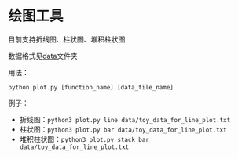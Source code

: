 绘图工具
====

目前支持折线图、柱状图、堆积柱状图

数据格式见[data](./data)文件夹

用法：

    python plot.py [function_name] [data_file_name]

例子：

* 折线图：`python3 plot.py line data/toy_data_for_line_plot.txt`
* 柱状图：`python3 plot.py bar data/toy_data_for_line_plot.txt`
* 堆积柱状图：`python3 plot.py stack_bar data/toy_data_for_line_plot.txt`
